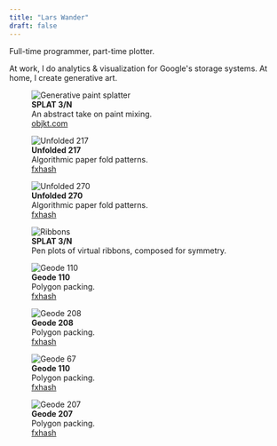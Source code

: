 ```yaml
---
title: "Lars Wander"
draft: false
---
```


Full-time programmer, part-time plotter.

At work, I do analytics & visualization for Google's storage systems. At home,
I create generative art.

<div class="absolute">
  <div class="centered">
    <figure class="wide">
      <img src="/img/art/splat/3.webp" alt="Generative paint splatter">
      <figcaption><b>SPLAT 3/N</b> 
      <br>
      An abstract take on paint mixing.
      <br>
      <a href="https://objkt.com/asset/hicetnunc/548406">objkt.com</a></figcaption> 
    </figure>
  </div>

  <div class="grid-2">
    <figure class="wide padded">
      <img src="/img/art/unfolded/1000x1000/217.webp" alt="Unfolded 217">
      <figcaption><b>Unfolded 217</b> 
      <br>
      Algorithmic paper fold patterns.
      <br>
      <a href="https://www.fxhash.xyz/gentk/slug/unfolded-217">fxhash</a>
      </figcaption> 
    </figure>
    <figure class="wide padded">
      <img src="/img/art/unfolded/1000x1000/270.webp" alt="Unfolded 270">
      <figcaption><b>Unfolded 270</b>
      <br>
      Algorithmic paper fold patterns.
      <br>
      <a href="https://www.fxhash.xyz/gentk/slug/unfolded-217">fxhash</a>
      </figcaption> 
    </figure>
  </div>

  <div class="centered">
    <figure class="wide">
      <img src="/img/art/ribbons/high-res/R3.jpg" alt="Ribbons">
      <figcaption><b>SPLAT 3/N</b> 
      <br>
      Pen plots of virtual ribbons, composed for symmetry.
      <br>
    </figure>
  </div>

  <div class="grid-2">
    <figure class="wide padded">
      <img src="/img/art/geode/2000x2000/110.webp" alt="Geode 110">
      <figcaption><b>Geode 110</b> 
      <br>
      Polygon packing.
      <br>
      <a href="https://www.fxhash.xyz/gentk/slug/geode-110">fxhash</a>
      </figcaption> 
    </figure>
    <figure class="wide padded">
      <img src="/img/art/geode/2000x2000/208.webp" alt="Geode 208">
      <figcaption><b>Geode 208</b> 
      <br>
      Polygon packing.
      <br>
      <a href="https://www.fxhash.xyz/gentk/slug/geode-208">fxhash</a>
      </figcaption> 
    </figure>
  </div>

  <div class="grid-2">
    <figure class="wide padded">
      <img src="/img/art/geode/2000x2000/67.webp" alt="Geode 67">
      <figcaption><b>Geode 110</b> 
      <br>
      Polygon packing.
      <br>
      <a href="https://www.fxhash.xyz/gentk/slug/geode-67">fxhash</a>
      </figcaption> 
    </figure>
    <figure class="wide padded">
      <img src="/img/art/geode/2000x2000/207.webp" alt="Geode 207">
      <figcaption><b>Geode 207</b> 
      <br>
      Polygon packing.
      <br>
      <a href="https://www.fxhash.xyz/gentk/slug/geode-207">fxhash</a>
      </figcaption> 
    </figure>
  </div>
</div>

